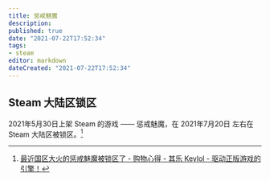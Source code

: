 ```yaml
---
title: 惩戒魅魔
description:
published: true
date: "2021-07-22T17:52:34"
tags:
- steam
editor: markdown
dateCreated: "2021-07-22T17:52:34"
---
```


## Steam 大陆区锁区

2021年5月30日上架 Steam 的游戏 —— 惩戒魅魔，在 2021年7月20日 左右在 Steam 大陆区被锁区。[^SWPT]

[^SWPT]: [最近国区大火的惩戒魅魔被锁区了 - 购物心得 - 其乐 Keylol - 驱动正版游戏的引擎！](https://archive.is/gOwkU "https://keylol.com/t733421-1-1")
